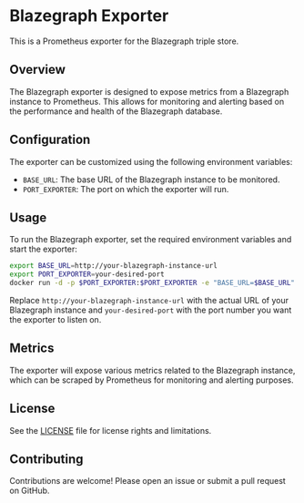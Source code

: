 # Blazegraph Exporter

This is a Prometheus exporter for the Blazegraph triple store.

## Overview

The Blazegraph exporter is designed to expose metrics from a Blazegraph instance to Prometheus.
This allows for monitoring and alerting based on the performance and health of the Blazegraph database.

## Configuration

The exporter can be customized using the following environment variables:

- `BASE_URL`: The base URL of the Blazegraph instance to be monitored.
- `PORT_EXPORTER`: The port on which the exporter will run.

## Usage

To run the Blazegraph exporter, set the required environment variables and start the exporter:

```sh
export BASE_URL=http://your-blazegraph-instance-url
export PORT_EXPORTER=your-desired-port
docker run -d -p $PORT_EXPORTER:$PORT_EXPORTER -e "BASE_URL=$BASE_URL" -e "PORT_EXPORTER=$PORT_EXPORTER" blazegraph-exporter
```

Replace `http://your-blazegraph-instance-url` with the actual URL of your Blazegraph instance and `your-desired-port` with the port number you want the exporter to listen on.

## Metrics

The exporter will expose various metrics related to the Blazegraph instance, which can be scraped by Prometheus for monitoring and alerting purposes.

## License

See the [LICENSE](../LICENSE) file for license rights and limitations.

## Contributing

Contributions are welcome! Please open an issue or submit a pull request on GitHub.
